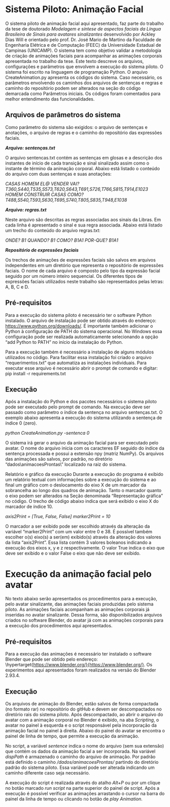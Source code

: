 # Sistema Piloto: Animação Facial

O sistema piloto de animação facial aqui apresentado, faz parte do trabalho da tese de doutorado _Modelagem e síntese de aspectos faciais da Língua Brasileira de Sinais para avatares sinalizantes_ desenvolvido por Ackley Dias Will e orientado pelo prof. Dr. José Mario de Martino da Faculdade de Engenharia Elétrica e de Computação (FEEC) da Universidade Estadual de Campinas (UNICAMP). O sistema tem como objetivo validar a metodologia de criação de animações faciais para acompanhar as animações corporais apresentada no trabalho da tese.
Este texto descreve os arquivos, configurações e parâmetros que envolvem a execução do sistema piloto. O sistema foi escrito na linguagem de programação Python. 
O arquivo CreateAnimation.py apresenta os códigos do sistema. Caso necessário, os parâmetros envolvendo os caminhos dos arquivos de sentenças e regras e caminho do repositório podem ser alterados na seção do código demarcada como Parâmetros iniciais. Os códigos foram comentados para melhor entendimento das funcionalidades.


## Arquivos de parâmetros do sistema

Como parâmetro do sistema são exigidos: o arquivo de sentenças e anotações, o arquivo de regras e o caminho do repositório das expressões faciais. 


_**Arquivo: sentenças.txt**_

O arquivo sentencas.txt contém as sentenças em glosas e a descrição dos instantes de início de cada transição e sinal sinalizado assim como o instante de término da animação corporal. Abaixo está listado o conteúdo do arquivo com duas sentenças e suas anotações:

_CASAS HOMEM EL@ VENDER VAI?
T360,S440,T535,S573,T620,S643,T691,S726,T766,S815,T914,E1023
HOMEM CONSTRUIR CASAS COMO?
T488,S540,T593,S630,T695,S740,T805,S835,T948,E1038_


_**Arquivo:  regras.txt**_

Neste arquivo são descritas as regras associadas aos sinais da Libras. Em cada linha é apresentado o sinal e sua regra associada. Abaixo está listado um trecho do conteúdo do arquivo regras.txt:

_ONDE? B1
QUANDO? B1
COMO? B1A1
POR-QUE? B1A1_


_**Repositório de expressões faciais**_

Os trechos de animações de expressões faciais são salvos em arquivos independentes em um diretório que representa o repositório de expressões faciais. O nome de cada arquivo é composto pelo tipo da expressão facial seguido por um número inteiro sequencial. Os diferentes tipos de expressões faciais utilizados neste trabalho são representados pelas letras: A, B, C e D.


## Pré-requisitos

Para a execução do sistema piloto é necessário ter o software Python instalado. O arquivo de instalação pode ser obtido através do endereço: https://www.python.org/downloads/. É importante também adicionar o Python à configuração de PATH do sistema operacional. No Windows essa configuração pode ser realizada automaticamente selecionando a opção  “add Python to PATH” no início da instalação do Python.

Para a execução também é necessário a instalação de alguns módulos utilizados no código. Para facilitar essa instalação foi criado o arquivo “requerimentos.txt” que automatiza as instalações individuais. Para executar esse arquivo é necessário abrir o prompt de comando e digitar:
pip install -r requirements.txt


## Execução

Após a instalação do Python e dos pacotes necessários o sistema piloto pode ser executado pelo prompt de comando. Na execução deve ser passado como parâmetro o índice da sentença no arquivo sentenças.txt. O exemplo abaixo apresenta a execução do sistema utilizando a sentença de índice 0 (zero).

_python CreateAnimation.py -sentenca 0_

O sistema irá gerar o arquivo da animação facial para ser executado pelo avatar. O nome do arquivo inicia com os caracteres EF seguido do índice da sentença processada e possui a extensão npy (matriz NumPy). Os arquivos das animações são salvos, por padrão, no diretório “dados\animacoesProntas\” localizado na raiz do sistema.

Relatório e gráfico da execução
Durante a execução do programa é exibido um relatório textual com informações sobre a execução do sistema e ao final um gráfico com o deslocamento do eixo X de um marcador da sobrancelha ao longo dos quadros de animação. Tanto o marcador quanto o eixo podem ser alterados na Seção denominada “Representação gráfica” no código. O trecho de código abaixo indica que será exibido o eixo X do marcador de índice 10.

_axis2Print = [True, False, False]
marker2Print = 10_

O marcador a ser exibido pode ser escolhido através da alteração da variável “marker2Print” com um valor entre 0 e 38. É possível também escolher o(s) eixo(s) a ser(em) exibido(s) através da alteração dos valores da lista “axis2Print”. Essa lista contém 3 valores boleanos indicando a execução dos eixos x, y e z respectivamente. O valor True indica o eixo que deve ser exibido e o valor False o eixo que não deve ser exibido.


# Execução da animação facial pelo avatar

No texto abaixo serão apresentados os procedimentos para a execução, pelo avatar sinalizante, das animações faciais produzidas pelo sistema piloto. As animações faciais acompanham as animações corporais já inseridas no avatar sinalizante. Dessa forma, são disponibilizados arquivos criados no software Blender, do avatar já com as animações corporais para a execução dos procedimentos aqui apresentados. 

## Pré-requisitos
Para a execução das animações é necessário ter instalado o software Blender que pode ser obtido pelo endereço: \hypertarget{https://www.blender.org/}{https://www.blender.org/}. 
Os experimentos aqui apresentados foram realizados na versão do Blender 2.93.4.


## Execução

Os arquivos de animação do Blender, estão salvos de forma compactada (no formato rar) no repositório do gitHub e devem ser descompactados no diretório rais do sistema piloto. Após descompactado, ao abrir o arquivo do avatar com a animação corporal no Blender é exibido, na aba _Scripting_, o avatar no painel à esquerda e o script responsável pela incorporação da animação facial no painel à direita. Abaixo do painel do avatar se encontra o painel de linha de tempo, que permite a execução da animação.

No script, a variável _sentence_ indica o nome do arquivo (sem sua extensão) que contém os dados da animação facial a ser incorporada. Na variável _dispPath_ é armazenado o caminho do arquivo de animação. Por padrão está definido o caminho _/dados/animacoesProntas/_ partindo do diretório padrão do sistema piloto. Essa variável pode ser alterada indicando um caminho diferente caso seja necessário.

A execução do script é realizada através do atalho _Alt+P_ ou por um clique no botão marcado _run script_ na parte superior do painel de script. Após a execução é possível verificar as animações arrastando o cursor na barra do painel da linha de tempo ou clicando no botão de _play Animation_. 

